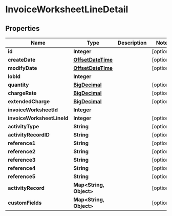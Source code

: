 
# InvoiceWorksheetLineDetail

## Properties
Name | Type | Description | Notes
------------ | ------------- | ------------- | -------------
**id** | **Integer** |  |  [optional]
**createDate** | [**OffsetDateTime**](OffsetDateTime.md) |  |  [optional]
**modifyDate** | [**OffsetDateTime**](OffsetDateTime.md) |  |  [optional]
**lobId** | **Integer** |  | 
**quantity** | [**BigDecimal**](BigDecimal.md) |  |  [optional]
**chargeRate** | [**BigDecimal**](BigDecimal.md) |  |  [optional]
**extendedCharge** | [**BigDecimal**](BigDecimal.md) |  |  [optional]
**invoiceWorksheetId** | **Integer** |  | 
**invoiceWorksheetLineId** | **Integer** |  |  [optional]
**activityType** | **String** |  |  [optional]
**activityRecordID** | **String** |  |  [optional]
**reference1** | **String** |  |  [optional]
**reference2** | **String** |  |  [optional]
**reference3** | **String** |  |  [optional]
**reference4** | **String** |  |  [optional]
**reference5** | **String** |  |  [optional]
**activityRecord** | **Map&lt;String, Object&gt;** |  |  [optional]
**customFields** | **Map&lt;String, Object&gt;** |  |  [optional]



